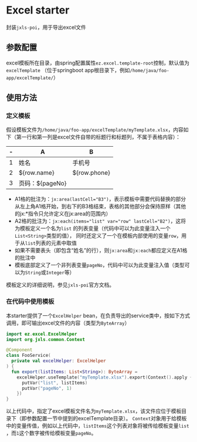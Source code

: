 # Excel starter

封装`jxls-poi`，用于导出excel文件

## 参数配置

excel模板所在目录，由spring配置属性`ez.excel.template-root`控制，默认值为`excelTemplate`
（位于springboot app根目录下，例如`/home/java/foo-app/excelTemplate/`）

## 使用方法

### 定义模板

假设模板文件为`/home/java/foo-app/excelTemplate/myTemplate.xlsx`，内容如下（第一行和第一列是excel文件自带的标题行和标题列，不属于表格内容）：

| - | A            | B            |
|---|--------------|--------------|
| 1 | 姓名           | 手机号          |
| 2 | ${row.name}  | ${row.phone} |
| 3 | 页码：${pageNo} |              |

- A1格的批注为：`jx:area(lastCell="B3")`，表示模板中需要代码替换的部分从左上角A1格开始，到右下的B3格结束，表格的其他部分会保持原样（其他的jx:*指令只允许定义在jx:area的范围内）
- A2格的批注为：`jx:each(items="list" var="row" lastCell="B2")`，这将为模板定义一个名为`list`
  的列表变量（代码中可以为此变量注入一个`List<String>`类型的值），
  同时还定义了一个在模板内部使用的变量`row`，用于从`list`列表的元素中取值
- 如果不需要表头（即包含“姓名”的行），则`jx:area`和`jx:each`都应定义在A1格的批注中
- 模板底部定义了一个非列表变量`pageNo`，代码中可以为此变量注入值（类型可以为`String`或`Integer`等）

模板定义的详细说明，参见`jxls-poi`官方文档。

### 在代码中使用模板

本starter提供了一个`ExcelHelper` bean，在负责导出的service类中，按如下方式调用，即可输出excel文件的内容（类型为`ByteArray`）

```kotlin
import ez.excel.ExcelHelper
import org.jxls.common.Context

@Component
class FooService(
  private val excelHelper: ExcelHelper
) {
  fun export(listItems: List<String>): ByteArray =
    excelHelper.useTemplate("myTemplate.xlsx").export(Context().apply {
      putVar("list", listItems)
      putVar("pageNo", 1)
    })
}

```

以上代码中，指定了excel模板文件名为`myTemplate.xlsx`，该文件应位于模板目录下（即参数配置一节中提到的excelTemplate目录）。
`Context`对象用于给模板中的变量传值，例如以上代码中，`listItems`这个列表对象将被传给模板变量`list`
，而`1`这个数字被传给模板变量`pageNo`。
